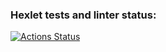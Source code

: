 ### Hexlet tests and linter status:
[![Actions Status](https://github.com/itsdorosh/frontend-project-lvl1/workflows/hexlet-check/badge.svg)](https://github.com/itsdorosh/frontend-project-lvl1/actions)